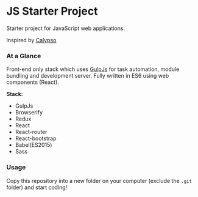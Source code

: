 JS Starter Project
==================

Starter project for JavaScript web applications.

Inspired by [Calypso](https://github.com/Automattic/wp-calypso)

### At a Glance

Front-end only stack which uses [GulpJs](gulpjs.com) for task automation, module bundling and development server. Fully written in ES6 using web components (React).

**Stack:**

- GulpJs
- Browserify
- Redux
- React
- React-router
- React-bootstrap
- Babel(ES2015)
- Sass

### Usage

Copy this repository into a new folder on your computer (exclude the `.git` folder) and start coding!
